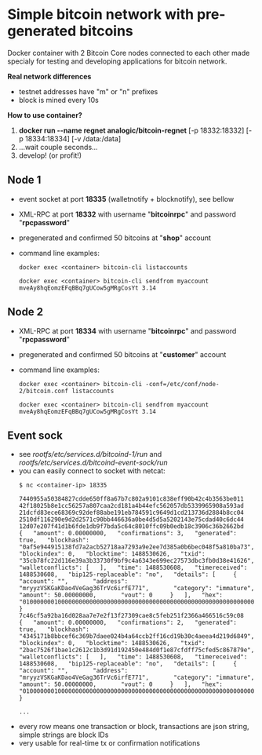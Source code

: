 Simple bitcoin network with pre-generated bitcoins
==================================================

Docker container with 2 Bitcoin Core nodes connected to each other made specialy for testing and developing applications for bitcoin network. 

**Real network differences**
- testnet addresses have "m" or "n" prefixes
- block is mined every 10s

**How to use container?**

1. **docker run --name regnet analogic/bitcoin-regnet** [-p 18332:18332] [-p 18334:18334] [-v /data:/data]
2. ...wait couple seconds...
3. develop! (or profit!)

Node 1
------
- event socket at port **18335** (walletnotify + blocknotify), see bellow 
- XML-RPC at port **18332** with username "**bitcoinrpc**" and password "**rpcpassword**"
- pregenerated and confirmed 50 bitcoins at "**shop**" account
- command line examples:

    ```docker exec <container> bitcoin-cli listaccounts```
    
    ```docker exec <container> bitcoin-cli sendfrom myaccount mveAy8hqEomzEFqBBq7gUCow5gMRgCosYt 3.14```

Node 2
------
- XML-RPC at port **18334** with username "**bitcoinrpc**" and password "**rpcpassword**"
- pregenerated and confirmed 50 bitcoins at "**customer**" account
- command line examples:

    ```docker exec <container> bitcoin-cli -conf=/etc/conf/node-2/bitcoin.conf listaccounts```
    
    ```docker exec <container> bitcoin-cli sendfrom myaccount mveAy8hqEomzEFqBBq7gUCow5gMRgCosYt 3.14```
    
Event sock
----------
- see *rootfs/etc/services.d/bitcoind-1/run* and *rootfs/etc/services.d/bitcoind-event-sock/run*
- you can easily connect to socket with netcat:
    ``` 
    $ nc <container-ip> 18335
    
    7440955a50384827cdde650ff8a67b7c802a9101c838eff90b42c4b3563be011
    42f18025b8e1cc56257a807caa2cd181a4b44efc562057db5339965908a593ad
    21dcfd83ece68369c92def88abe191eb784591c9649d1cd213736d2884b8cc04
    2510df116290e9d2d2571c90bb446636a0be4d5d5a5202143e75cdad40c6dc44
    12d07e207f41d1b6fde1db9f7bda5c64c8010ffc09b0edb18c3906c36b2662bd
    {   "amount": 0.00000000,   "confirmations": 3,   "generated": true,   "blockhash": "0af5e944915138fd7a2acb52718aa7293a9e2ee7d385a0b6bec048f5a810ba73",   "blockindex": 0,   "blocktime": 1488530626,   "txid": "35cb78fc22d116e39a3b33730f9bf9c4a6343e699ec27573dbc3fb0d38e41626",   "walletconflicts": [   ],   "time": 1488530608,   "timereceived": 1488530608,   "bip125-replaceable": "no",   "details": [     {       "account": "",       "address": "mryyzVSKGaKDao4VeGag36TrVc6irfE771",       "category": "immature",       "amount": 50.00000000,       "vout": 0     }   ],   "hex": "01000000010000000000000000000000000000000000000000000000000000000000000000ffffffff04016d0101ffffffff0200f2052a0100000023210321f8e2cc796b393181cbe4d10d2cc770f90c66ff4493238a7b5201d05644a825ac0000000000000000266a24aa21a9ede2f61c3f71d1defd3fa999dfa36953755c690689799962b48bebd836974e8cf900000000" } 
    7c46cf5a92ba16d028aa7e7e2f13f27309cae8c5feb251f2366a466516c59c08
    {   "amount": 0.00000000,   "confirmations": 2,   "generated": true,   "blockhash": "4345171b8bbcef6c369b7daee024b4a64ccb2ff16cd19b30c4aeea4d219d6849",   "blockindex": 0,   "blocktime": 1488530626,   "txid": "2bac7526f1bae1c2612c1b3d91d192450e484d0f1e87cfdff75cfed5c867879e",   "walletconflicts": [   ],   "time": 1488530608,   "timereceived": 1488530608,   "bip125-replaceable": "no",   "details": [     {       "account": "",       "address": "mryyzVSKGaKDao4VeGag36TrVc6irfE771",       "category": "immature",       "amount": 50.00000000,       "vout": 0     }   ],   "hex": "01000000010000000000000000000000000000000000000000000000000000000000000000ffffffff0401690101ffffffff0200f2052a0100000023210321f8e2cc796b393181cbe4d10d2cc770f90c66ff4493238a7b5201d05644a825ac0000000000000000266a24aa21a9ede2f61c3f71d1defd3fa999dfa36953755c690689799962b48bebd836974e8cf900000000" } 
    
    ...
    ```
- every row means one transaction or block, transactions are json string, simple strings are block IDs
- very usable for real-time tx or confirmation notifications